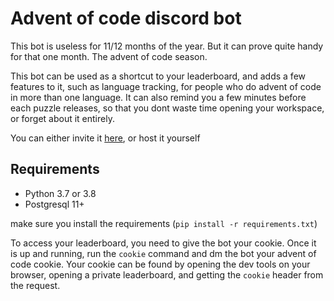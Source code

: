 Advent of code discord bot
==
This bot is useless for 11/12 months of the year. But it can prove quite handy for that one month.
The advent of code season.

This bot can be used as a shortcut to your leaderboard, and adds a few features to it, such as language tracking,
for people who do advent of code in more than one language.
It can also remind you a few minutes before each puzzle releases, so that you dont waste time opening your workspace,
or forget about it entirely.

You can either invite it [here](https://discord.com/oauth2/authorize?client_id=784296395280220240&scope=bot), or host it yourself

Requirements
--
- Python 3.7 or 3.8
- Postgresql 11+

make sure you install the requirements (`pip install -r requirements.txt`)

To access your leaderboard, you need to give the bot your cookie. Once it is up and running, run the `cookie` command
and dm the bot your advent of code cookie. Your cookie can be found by opening the dev tools on your browser, opening
a private leaderboard, and getting the `cookie` header from the request.